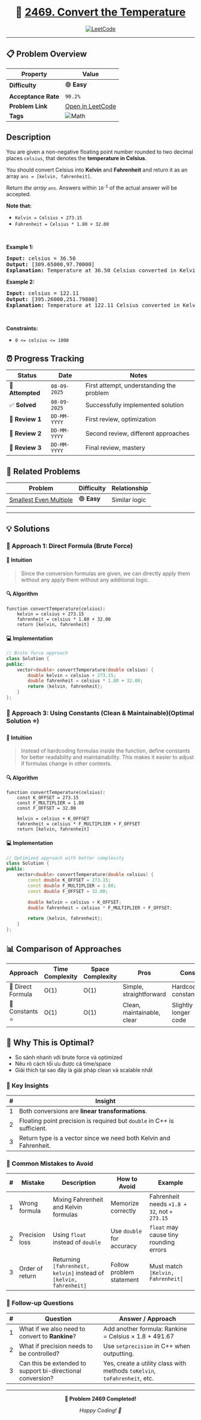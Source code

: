 <div align="center">

# 🧠 [2469. Convert the Temperature](https://leetcode.com/problems/convert-the-temperature/)

[![LeetCode](https://img.shields.io/badge/LeetCode-Problem%202469-FFA116?style=for-the-badge&logo=leetcode&logoColor=white)](https://leetcode.com/problems/convert-the-temperature/)

</div>

---

## 📋 Problem Overview

| Property            | Value                                                                      |
| ------------------- | -------------------------------------------------------------------------- |
| **Difficulty**      | 🟢 **Easy**                                                                |
| **Acceptance Rate** | `90.2%`                                                                    |
| **Problem Link**    | [Open in LeetCode](https://leetcode.com/problems/convert-the-temperature/) |
| **Tags**            | ![Math](https://img.shields.io/badge/-Math-blue?style=flat-square)         |

## Description

<!-- description:start -->

<p>You are given a non-negative floating point number rounded to two decimal places <code>celsius</code>, that denotes the <strong>temperature in Celsius</strong>.</p>

<p>You should convert Celsius into <strong>Kelvin</strong> and <strong>Fahrenheit</strong> and return it as an array <code>ans = [kelvin, fahrenheit]</code>.</p>

<p>Return <em>the array <code>ans</code>. </em>Answers within <code>10<sup>-5</sup></code> of the actual answer will be accepted.</p>

<p><strong>Note that:</strong></p>

<ul>
	<li><code>Kelvin = Celsius + 273.15</code></li>
	<li><code>Fahrenheit = Celsius * 1.80 + 32.00</code></li>
</ul>

<p>&nbsp;</p>
<p><strong class="example">Example 1:</strong></p>

<pre>
<strong>Input:</strong> celsius = 36.50
<strong>Output:</strong> [309.65000,97.70000]
<strong>Explanation:</strong> Temperature at 36.50 Celsius converted in Kelvin is 309.65 and converted in Fahrenheit is 97.70.
</pre>

<p><strong class="example">Example 2:</strong></p>

<pre>
<strong>Input:</strong> celsius = 122.11
<strong>Output:</strong> [395.26000,251.79800]
<strong>Explanation:</strong> Temperature at 122.11 Celsius converted in Kelvin is 395.26 and converted in Fahrenheit is 251.798.
</pre>

<p>&nbsp;</p>
<p><strong>Constraints:</strong></p>

<ul>
	<li><code>0 &lt;= celsius &lt;= 1000</code></li>
</ul>

<!-- description:end -->

## ⏰ Progress Tracking

| Status           | Date         | Notes                                    |
| ---------------- | ------------ | ---------------------------------------- |
| 🎯 **Attempted** | `08-09-2025` | First attempt, understanding the problem |
| ✅ **Solved**    | `08-09-2025` | Successfully implemented solution        |
| 🔄 **Review 1**  | `DD-MM-YYYY` | First review, optimization               |
| 🔄 **Review 2**  | `DD-MM-YYYY` | Second review, different approaches      |
| 🔄 **Review 3**  | `DD-MM-YYYY` | Final review, mastery                    |

## 🔗 Related Problems

| Problem                                                                         | Difficulty  | Relationship  |
| ------------------------------------------------------------------------------- | ----------- | ------------- |
| [Smallest Even Multiple](https://leetcode.com/problems/smallest-even-multiple/) | 🟢 **Easy** | Similar logic |

---

## 💡 Solutions

### 🥉 Approach 1: Direct Formula (Brute Force)

#### 📝 Intuition

> Since the conversion formulas are given, we can directly apply them without any apply them without any additional logic.

#### 🔍 Algorithm

```pseudo
function convertTemperature(celsius):
    kelvin = celsius + 273.15
    fahrenheit = celsius * 1.80 + 32.00
    return [kelvin, fahrenheit]
```

#### 💻 Implementation

```cpp
// Brute force approach
class Solution {
public:
    vector<double> convertTemperature(double celsius) {
        double kelvin = celsius + 273.15;
        double fahrenheit = celsius * 1.80 + 32.00;
        return {kelvin, fahrenheit};
    }
};
```

### 🥇 Approach 3: Using Constants (Clean & Maintainable)(Optimal Solution ⭐)

#### 📝 Intuition

> Instead of hardcoding formulas inside the function, define constants for better readability and maintainability.
> This makes it easier to adjust if formulas change in other contexts.

#### 🔍 Algorithm

```pseudo
function convertTemperature(celsius):
    const K_OFFSET = 273.15
    const F_MULTIPLIER = 1.80
    const F_OFFSET = 32.00

    kelvin = celsius + K_OFFSET
    fahrenheit = celsius * F_MULTIPLIER + F_OFFSET
    return [kelvin, fahrenheit]
```

#### 💻 Implementation

```cpp
// Optimized approach with better complexity
class Solution {
public:
    vector<double> convertTemperature(double celsius) {
        const double K_OFFSET = 273.15;
        const double F_MULTIPLIER = 1.80;
        const double F_OFFSET = 32.00;

        double kelvin = celsius + K_OFFSET;
        double fahrenheit = celsius * F_MULTIPLIER + F_OFFSET;

        return {kelvin, fahrenheit};
    }
};
```

## 📊 Comparison of Approaches

| Approach          | Time Complexity | Space Complexity | Pros                       | Cons                 |
| ----------------- | --------------- | ---------------- | -------------------------- | -------------------- |
| 🥉 Direct Formula | O(1)            | O(1)             | Simple, straightforward    | Hardcoded constants  |
| 🥇 Constants ⭐   | O(1)            | O(1)             | Clean, maintainable, clear | Slightly longer code |

## 🎯 Why This is Optimal?

- So sánh nhanh với brute force và optimized
- Nêu rõ cách tối ưu được cả time/space
- Giải thích tại sao đây là giải pháp clean và scalable nhất

### 🔑 Key Insights

| #   | Insight                                                                 |
| --- | ----------------------------------------------------------------------- |
| 1   | Both conversions are **linear transformations**.                        |
| 2   | Floating point precision is required but `double` in C++ is sufficient. |
| 3   | Return type is a vector since we need both Kelvin and Fahrenheit.       |

### 💭 Common Mistakes to Avoid

| #   | Mistake         | Description                                                        | How to Avoid              | Example                                      |
| --- | --------------- | ------------------------------------------------------------------ | ------------------------- | -------------------------------------------- |
| 1   | Wrong formula   | Mixing Fahrenheit and Kelvin formulas                              | Memorize correctly        | Fahrenheit needs `×1.8 + 32`, not `+ 273.15` |
| 2   | Precision loss  | Using `float` instead of `double`                                  | Use `double` for accuracy | `float` may cause tiny rounding errors       |
| 3   | Order of return | Returning `[fahrenheit, kelvin]` instead of `[kelvin, fahrenheit]` | Follow problem statement  | Must match `[Kelvin, Fahrenheit]`            |

### 🔄 Follow-up Questions

| #   | Question                                                   | Answer / Approach                                                         |
| --- | ---------------------------------------------------------- | ------------------------------------------------------------------------- |
| 1   | What if we also need to convert to **Rankine**?            | Add another formula: Rankine = Celsius × 1.8 + 491.67                     |
| 2   | What if precision needs to be controlled?                  | Use `setprecision` in C++ when outputting.                                |
| 3   | Can this be extended to support bi-directional conversion? | Yes, create a utility class with methods `toKelvin`, `toFahrenheit`, etc. |

---

<div align="center">

**🎯 Problem 2469 Completed!**

_Happy Coding! 🚀_

</div>
